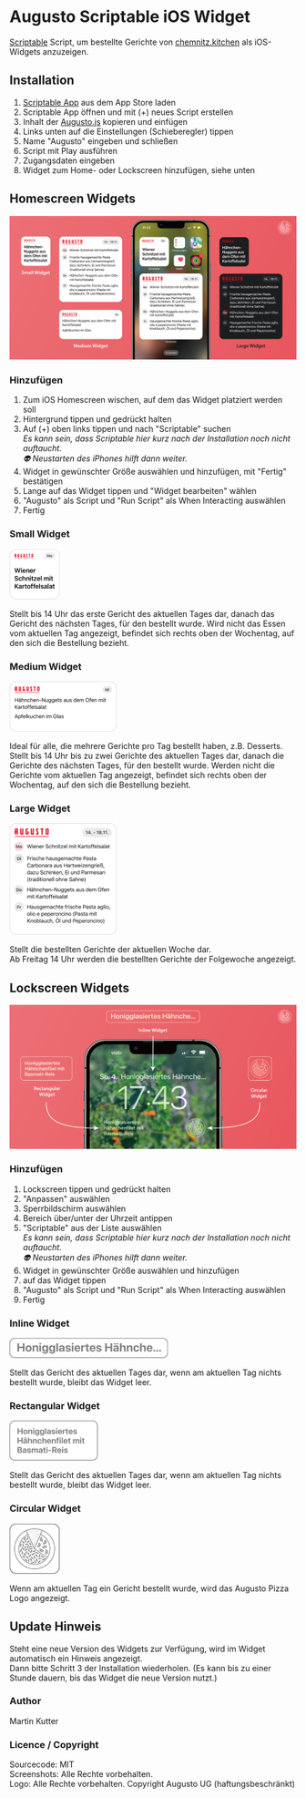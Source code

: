 # Augusto Scriptable iOS Widget
[Scriptable](https://scriptable.app) Script, um bestellte Gerichte von [chemnitz.kitchen](https://chemnitz.kitchen) als iOS-Widgets anzuzeigen.

## Installation
1. [Scriptable App](https://apps.apple.com/de/app/scriptable/id1405459188) aus dem App Store laden
2. Scriptable App öffnen und mit (+) neues Script erstellen
3. Inhalt der [Augusto.js](https://raw.githubusercontent.com/martinkutter/augusto-scriptable-ios-widget/main/Augusto.js) kopieren und einfügen
4. Links unten auf die Einstellungen (Schieberegler) tippen
5. Name "Augusto" eingeben und schließen
6. Script mit Play ausführen
7. Zugangsdaten eingeben
8. Widget zum Home- oder Lockscreen hinzufügen, siehe unten

## Homescreen Widgets
![Ansicht der verschiedenen Anzeigevarianten der iOS-Homescreen Widgets](doc/visual-homescreen.png?raw=true)

### Hinzufügen
1. Zum iOS Homescreen wischen, auf dem das Widget platziert werden soll
2. Hintergrund tippen und gedrückt halten 
3. Auf (+) oben links tippen und nach "Scriptable" suchen \
    <em>Es kann sein, dass Scriptable hier kurz nach der Installation noch nicht auftaucht. \
    👽 Neustarten des iPhones hilft dann weiter.</em>
4. Widget in gewünschter Größe auswählen und hinzufügen, mit "Fertig" bestätigen 
5. Lange auf das Widget tippen und "Widget bearbeiten" wählen
6. "Augusto" als Script und "Run Script" als When Interacting auswählen 
7. Fertig

### Small Widget
<img alt="Ansicht eines kleinen Widgets" src="doc/small.png?raw=true" width="88"/>

Stellt bis 14 Uhr das erste Gericht des aktuellen Tages dar, danach das Gericht des nächsten Tages, für den bestellt wurde.
Wird nicht das Essen vom aktuellen Tag angezeigt, befindet sich rechts oben der Wochentag, auf den sich die Bestellung bezieht.

### Medium Widget
<img alt="Ansicht eines kleinen Widgets" src="doc/medium.png?raw=true" width="188"/>

Ideal für alle, die mehrere Gerichte pro Tag bestellt haben, z.B. Desserts.  
Stellt bis 14 Uhr bis zu zwei Gerichte des aktuellen Tages dar, danach die Gerichte des nächsten Tages, für den bestellt wurde.
Werden nicht die Gerichte vom aktuellen Tag angezeigt, befindet sich rechts oben der Wochentag, auf den sich die Bestellung bezieht.

### Large Widget
<img alt="Ansicht eines kleinen Widgets" src="doc/large.png?raw=true" width="188"/>

Stellt die bestellten Gerichte der aktuellen Woche dar.  
Ab Freitag 14 Uhr werden die bestellten Gerichte der Folgewoche angezeigt.

## Lockscreen Widgets
![Ansicht der verschiedenen Anzeigevarianten der iOS-Lockscreen Widgets](doc/visual-lockscreen.png?raw=true)

### Hinzufügen
1. Lockscreen tippen und gedrückt halten
2. "Anpassen" auswählen
3. Sperrbildschirm auswählen
4. Bereich über/unter der Uhrzeit antippen
5. "Scriptable" aus der Liste auswählen \
   <em>Es kann sein, dass Scriptable hier kurz nach der Installation noch nicht auftaucht. \
   👽 Neustarten des iPhones hilft dann weiter.</em>
6. Widget in gewünschter Größe auswählen und hinzufügen 
7. auf das Widget tippen
8. "Augusto" als Script und "Run Script" als When Interacting auswählen 
9. Fertig

### Inline Widget
<img alt="Ansicht des Inline Widgets" src="doc/inline.png?raw=true" width="278"/>

Stellt das Gericht des aktuellen Tages dar, wenn am aktuellen Tag nichts bestellt wurde, bleibt das Widget leer.

### Rectangular Widget
<img alt="Ansicht des eckigen Widgets" src="doc/rectangular.png?raw=true" width="155"/>

Stellt das Gericht des aktuellen Tages dar, wenn am aktuellen Tag nichts bestellt wurde, bleibt das Widget leer.

### Circular Widget
<img alt="Ansicht des runden Widgets" src="doc/circular.png?raw=true" width="88"/>

Wenn am aktuellen Tag ein Gericht bestellt wurde, wird das Augusto Pizza Logo angezeigt.

## Update Hinweis
Steht eine neue Version des Widgets zur Verfügung, wird im Widget automatisch ein Hinweis angezeigt.  
Dann bitte Schritt 3 der Installation wiederholen. (Es kann bis zu einer Stunde dauern, bis das Widget die neue Version nutzt.)

### Author
Martin Kutter

### Licence / Copyright
Sourcecode: MIT  
Screenshots: Alle Rechte vorbehalten.  
Logo: Alle Rechte vorbehalten. Copyright Augusto UG (haftungsbeschränkt)
